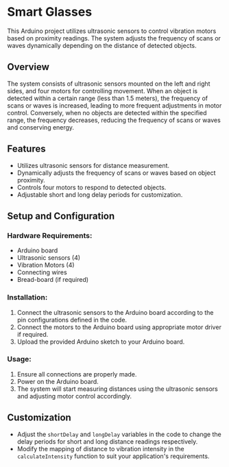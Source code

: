 # Smart Glasses

This Arduino project utilizes ultrasonic sensors to control vibration motors based on proximity readings. The system adjusts the frequency of scans or waves dynamically depending on the distance of detected objects.

## Overview

The system consists of ultrasonic sensors mounted on the left and right sides, and four motors for controlling movement. When an object is detected within a certain range (less than 1.5 meters), the frequency of scans or waves is increased, leading to more frequent adjustments in motor control. Conversely, when no objects are detected within the specified range, the frequency decreases, reducing the frequency of scans or waves and conserving energy.

## Features

- Utilizes ultrasonic sensors for distance measurement.
- Dynamically adjusts the frequency of scans or waves based on object proximity.
- Controls four motors to respond to detected objects.
- Adjustable short and long delay periods for customization.

## Setup and Configuration

### Hardware Requirements:

- Arduino board
- Ultrasonic sensors (4)
- Vibration Motors (4)
- Connecting wires
- Bread-board (if required)

### Installation:

1. Connect the ultrasonic sensors to the Arduino board according to the pin configurations defined in the code.
2. Connect the motors to the Arduino board using appropriate motor driver if required.
3. Upload the provided Arduino sketch to your Arduino board.

### Usage:

1. Ensure all connections are properly made.
2. Power on the Arduino board.
3. The system will start measuring distances using the ultrasonic sensors and adjusting motor control accordingly.

## Customization

- Adjust the `shortDelay` and `longDelay` variables in the code to change the delay periods for short and long distance readings respectively.
- Modify the mapping of distance to vibration intensity in the `calculateIntensity` function to suit your application's requirements.
